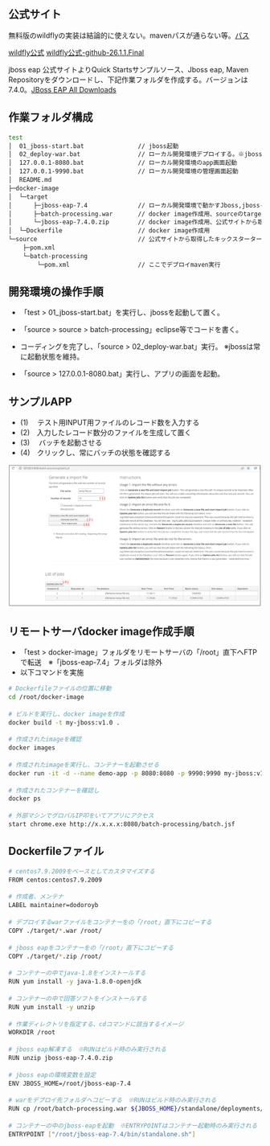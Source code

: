 ## 公式サイト

無料版のwildflyの実装は結論的に使えない。mavenパスが通らない等。[パス](https://repository.jboss.org/nexus/content/groups/public/org/wildfly/quickstarts/wildfly-quickstart-parent/2/wildfly-quickstart-parent-2.pom)

[wildfly公式](https://www.wildfly.org/downloads/)
[wildfly公式-github-26.1.1.Final](https://github.com/wildfly/quickstart/tree/26.1.1.Final)



jboss eap 公式サイトよりQuick Startsサンプルソース、Jboss eap, Maven Repositoryをダウンロードし、下記作業フォルダを作成する。バージョンは7.4.0。[JBoss EAP All Downloads](https://developers.redhat.com/products/eap/download?extIdCarryOver=true&sc_cid=701f2000001OH7JAAW)



## 作業フォルダ構成

```sh
test
│  01_jboss-start.bat				// jboss起動
│  02_deploy-war.bat				// ローカル開発環境デプロイする。※jboss起動状態の前提で実行する
│  127.0.0.1-8080.bat				// ローカル開発環境のapp画面起動
│  127.0.0.1-9990.bat				// ローカル開発環境の管理画面起動
│  README.md
├─docker-image
│  └─target
│      ├─jboss-eap-7.4				// ローカル開発環境で動かすJboss,jboss-eap-7.4.0.zipを解凍して取得
│      ├─batch-processing.war		// docker image作成用、sourceのtargetから取得
│      └─jboss-eap-7.4.0.zip		// docker image作成用、公式サイトから取得
│  └─Dockerfile						// docker image作成用
└─source							// 公式サイトから取得したキックスターターサンプルコード（JBatchのみ）
    ├─pom.xml						
    └─batch-processing
        └─pom.xml					// ここでデプロイmaven実行
```



## 開発環境の操作手順 

- 「test > 01_jboss-start.bat」を実行し、jbossを起動して置く。

- 「source > source > batch-processing」eclipse等でコードを書く。

-  コーディングを完了し、「source > 02_deploy-war.bat」実行。 ※jbossは常に起動状態を維持。

- 「source > 127.0.0.1-8080.bat」実行し、アプリの画面を起動。

  

## サンプルAPP 

- (1) 　テスト用INPUT用ファイルのレコード数を入力する
- (2)　入力したレコード数分のファイルを生成して置く
- (3) 　バッチを起動させる
- (4)　クリックし、常にバッチの状態を確認する

<img src=".github-images/image-20220603114240052.png" alt="image-20220603114240052" style="zoom:50%;" />



## リモートサーバdocker image作成手順

- 「test > docker-image」フォルダをリモートサーバの「/root」直下へFTPで転送　※「jboss-eap-7.4」フォルダは除外
- 以下コマンドを実施

```sh
# Dockerfileファイルの位置に移動
cd /root/docker-image

# ビルドを実行し、docker imageを作成
docker build -t my-jboss:v1.0 .

# 作成されたimageを確認
docker images

# 作成されたimageを実行し、コンテナーを起動させる
docker run -it -d --name demo-app -p 8080:8080 -p 9990:9990 my-jboss:v1.0 

# 作成されたコンテナーを確認し
docker ps

# 外部マシンでグロバルIP叩をいてアプリにアクセス
start chrome.exe http://x.x.x.x:8080/batch-processing/batch.jsf
```



## Dockerfileファイル

```sh
# centos7.9.2009をベースとしてカスタマイズする
FROM centos:centos7.9.2009

# 作成者、メンテナ
LABEL maintainer=dodoroyb

# デプロイするwarファイルをコンテナーをの「/root」直下にコピーする
COPY ./target/*.war /root/

# jboss eapをコンテナーをの「/root」直下にコピーする
COPY ./target/*.zip /root/

# コンテナーの中でjava-1.8をインストールする
RUN yum install -y java-1.8.0-openjdk

# コンテナーの中で回答ソフトをインストールする
RUN yum install -y unzip

# 作業ディレクトリを指定する、cdコマンドに該当するイメージ
WORKDIR /root

# jboss eap解凍する　※RUNはビルド時のみ実行される
RUN unzip jboss-eap-7.4.0.zip

# jboss eapの環境変数を設定
ENV JBOSS_HOME=/root/jboss-eap-7.4

# warをデプロイ先フォルダへコピーする　※RUNはビルド時のみ実行される
RUN cp /root/batch-processing.war ${JBOSS_HOME}/standalone/deployments/

# コンテナーの中のjboss-eapを起動　※ENTRYPOINTはコンテナー起動時のみ実行される
ENTRYPOINT ["/root/jboss-eap-7.4/bin/standalone.sh"]
```

